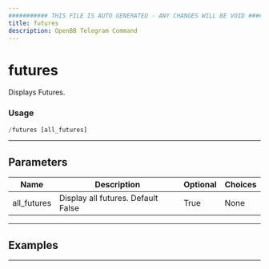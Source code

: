 ```yaml
---
########### THIS FILE IS AUTO GENERATED - ANY CHANGES WILL BE VOID ###########
title: futures
description: OpenBB Telegram Command
---
```


# futures

Displays Futures.

### Usage

```python wordwrap
/futures [all_futures]
```

---

## Parameters

| Name | Description | Optional | Choices |
| ---- | ----------- | -------- | ------- |
| all_futures | Display all futures. Default False | True | None |


---

## Examples


---
